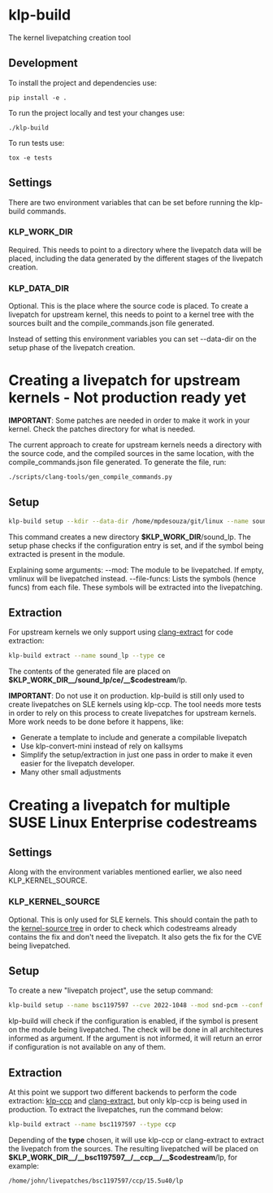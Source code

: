 # klp-build

The kernel livepatching creation tool

## Development

To install the project and dependencies use:

`pip install -e .`

To run the project locally and test your changes use:

`./klp-build`

To run tests use:

`tox -e tests`

## Settings
There are two environment variables that can be set before running the
klp-build commands.

### KLP_WORK_DIR
Required. This needs to point to a directory where the livepatch data will be
placed, including the data generated by the different stages of the livepatch
creation.

### KLP_DATA_DIR
Optional. This is the place where the source code is placed. To create a
livepatch for upstream kernel, this needs to point to a kernel tree with the
sources built and the compile_commands.json file generated.

Instead of setting this environment variables you can set --data-dir on the
setup phase of the livepatch creation.


# Creating a livepatch for upstream kernels - Not production ready yet

__IMPORTANT__: Some patches are needed in order to make it work in your kernel.
Check the patches directory for what is needed.

The current approach to create for upstream kernels needs a directory with the
source code, and the compiled sources in the same location, with the
compile_commands.json file generated. To generate the file, run:

```sh
./scripts/clang-tools/gen_compile_commands.py
```

## Setup

```sh
klp-build setup --kdir --data-dir /home/mpdesouza/git/linux --name sound_lp --mod snd-pcm --conf CONFIG_SND_PCM --file-funcs sound/core/pcm.c snd_pcm_attach_substream snd_pcm_detach_substream
```

This command creates a new directory __$KLP_WORK_DIR__/sound_lp. The setup phase
checks if the configuration entry is set, and if the symbol being extracted is
present in the module.

Explaining some arguments:
--mod: The module to be livepatched. If empty, vmlinux will be livepatched
       instead.
--file-funcs: Lists the symbols (hence funcs) from each file. These
              symbols will be extracted into the livepatching.


## Extraction

For upstream kernels we only support using [clang-extract](https://github.com/SUSE/clang-extract)
for code extraction:
```sh
klp-build extract --name sound_lp --type ce
```

The contents of the generated file are placed
on __$KLP_WORK_DIR__/sound_lp/ce/__$codestream__/lp.


__IMPORTANT__: Do not use it on production. klp-build is still only used to
create livepatches on SLE kernels using klp-ccp. The tool needs more tests in
order to rely on this process to create livepatches for upstream kernels. More
work needs to be done before it happens, like:

* Generate a template to include and generate a compilable livepatch
* Use klp-convert-mini instead of rely on kallsyms
* Simplify the setup/extraction in just one pass in order to make it even easier
  for the livepatch developer.
* Many other small adjustments


# Creating a livepatch for multiple SUSE Linux Enterprise codestreams


## Settings

Along with the environment variables mentioned earlier, we also need
KLP_KERNEL_SOURCE.

### KLP_KERNEL_SOURCE
Optional. This is only used for SLE kernels. This should contain the path to the
[kernel-source tree](https://github.com/SUSE/kernel-source) in order to check
which codestreams already contains the fix and don't need the livepatch. It also
gets the fix for the CVE being livepatched.

## Setup
To create a new "livepatch project", use the setup command:

```sh
klp-build setup --name bsc1197597 --cve 2022-1048 --mod snd-pcm --conf CONFIG_SND_PCM --file-funcs sound/core/pcm.c snd_pcm_attach_substream snd_pcm_detach_substream --codestreams '15.5' --archs x86_64 ppc64le
```

klp-build will check if the configuration is enabled, if the symbol is present
on the module being livepatched. The check will be done in all architectures
informed as argument. If the argument is not informed, it will return an error
if configuration is not available on any of them.


## Extraction

At this point we support two different backends to perform the code extraction:
[klp-ccp](https://github.com/SUSE/klp-ccp) and
[clang-extract](https://github.com/SUSE/clang-extract), but only klp-ccp is
being used in production. To extract the livepatches, run the command below:

```sh
klp-build extract --name bsc1197597 --type ccp
```

Depending of the __type__ chosen, it will use klp-ccp or clang-extract to
extract the livepatch from the sources. The resulting livepatched will be placed
on __$KLP_WORK_DIR__/__bsc1197597__/__ccp__/__$codestream__/lp, for example:

``/home/john/livepatches/bsc1197597/ccp/15.5u40/lp``
